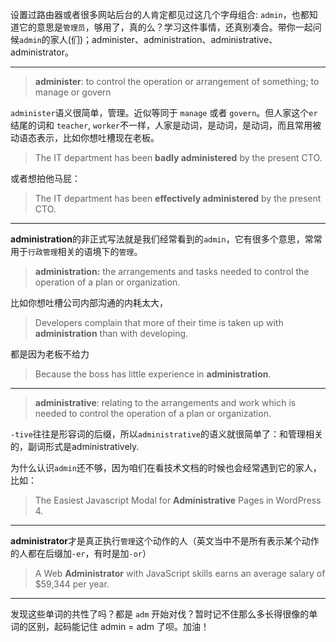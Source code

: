 


设置过路由器或者很多网站后台的人肯定都见过这几个字母组合: `admin`，也都知道它的意思是`管理员`，够用了，真的么？学习这件事情，还真别凑合。带你一起问候`admin`的家人(们)；administer、administration、administrative、administrator。

---

> **administer**: to control the operation or arrangement of something; to manage or govern

`administer`语义很简单，管理。近似等同于 `manage` 或者 `govern`。但人家这个`er`结尾的词和 `teacher`, `worker`不一样，人家是动词，是动词，是动词，而且常用被动语态表示，比如你想吐槽现在老板。

> The IT department has been **badly administered** by the present CTO.

或者想拍他马屁：

> The IT department has been **effectively administered** by the present CTO.

---
**administration**的非正式写法就是我们经常看到的`admin`，它有很多个意思，常常用于`行政管理`相关的语境下的`管理`。

> **administration:**  the arrangements and tasks needed to control the operation of a plan or organization.

比如你想吐槽公司内部沟通的内耗太大，
> Developers complain that more of their time is taken up with **administration** than with developing.

都是因为老板不给力
> Because the boss has little experience in **administration**.

---

> **administrative**: relating to the arrangements and work which is needed to control the operation of a plan or organization.

`-tive`往往是形容词的后缀，所以`administrative`的语义就很简单了：和管理相关的，副词形式是administratively.

为什么认识`admin`还不够，因为咱们在看技术文档的时候也会经常遇到它的家人，比如：

> The Easiest Javascript Modal for **Administrative** Pages in WordPress 4.

---

**administrator**才是真正执行`管理`这个动作的人（英文当中不是所有表示某个动作的人都在后缀加`-er`，有时是加`-or`）

> A Web **Administrator** with JavaScript skills earns an average salary of $59,344 per year. 

---

发现这些单词的共性了吗？都是 `adm` 开始对伐？暂时记不住那么多长得很像的单词的区别，起码能记住 admin = adm 了呗。加油！
